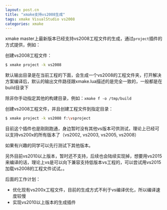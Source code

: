 ```yaml
---
layout: post.cn
title: "xmake支持vs2008生成"
tags: xmake VisualStudio vs2008
categories: xmake
---
```


xmake master上最新版本已经支持vs2008工程文件的生成，通过`project`插件的方式提供，例如：

创建vs2008工程文件：

```bash
$ xmake project -k vs2008
```

默认输出目录是在当前工程的下面，会生成一个vs2008的工程文件夹，打开解决方案编译后，默认的输出文件路径跟xmake.lua描述的是完全一致的，一般都是在build目录下

除非你手动指定其他的构建目录，例如：`xmake f -o /tmp/build`

创建vs2008工程文件，并且创建工程文件到指定目录：

```bash
$ xmake project -k vs2008 f:\vsproject
```

目前这个插件也是刚刚跑通，身边暂时没有其他vs版本可供测试，理论上已经可以支持vs200x的所有版本了（vs2002, vs2003, vs2005, vs2008）

如果有兴趣的同学可以先行测试下其他版本。

另外目前vs2010以上版本，暂时还不支持，后续也会陆续实现掉，想要用vs2015来编译的话，理论上vs是可以向下兼容支持低版本vs工程的，可以尝试用vs2015加载vs2008的工程文件试试。。





后面的工作计划：

* 优化现有vs200x工程文件，目前的生成方式不利于vs编译优化，所以编译速度较慢
* 实现vs2010以上版本的生成插件
